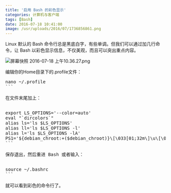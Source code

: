 ```yaml
---
title: '启用 Bash 的彩色显示'
categories: 计算机与客户端
tags: [Bash]
date: 2016-07-18 10:41:00
image: /usr/uploads/2016/07/1736856861.png
---
```


Linux 默认的 Bash 命令行总是黑底白字，有些单调。但我们可以通过加几行命令，让
Bash 以彩色显示信息，不仅美观，而且可以突出重点内容。

<img src="/usr/uploads/2016/07/1736856861.png" alt="屏幕快照 2016-07-18 上午10.36.27.png" />

编辑你的Home目录下的.profile文件：

<pre class="prettypaint">
nano ~/.profile
```

在文件末尾加上：

<pre class="prettypaint">
export LS_OPTIONS='--color=auto'
eval "`dircolors`"
alias ls='ls $LS_OPTIONS'
alias ll='ls $LS_OPTIONS -l'
alias l='ls $LS_OPTIONS -lA'
PS1='${debian_chroot:+($debian_chroot)}\[\033[01;32m\]\u\[\033[00m\]@\[\033[01;36m\]\h\[\033[00m\]:[\[\033[01;34m\]\w\[\033[00m\]]\$ '  
```

保存退出，然后重进 Bash 或者输入：

<pre class="prettypaint">
source ~/.bashrc
```

就可以看到彩色的命令行了。
